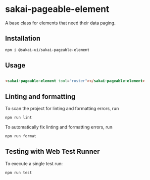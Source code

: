 # sakai-pageable-element

A base class for elements that need their data paging.

## Installation

```bash
npm i @sakai-ui/sakai-pageable-element
```

## Usage

```html

<sakai-pageable-element tool="roster"></sakai-pageable-element>

```

## Linting and formatting

To scan the project for linting and formatting errors, run

```bash
npm run lint
```

To automatically fix linting and formatting errors, run

```bash
npm run format
```

## Testing with Web Test Runner

To execute a single test run:

```bash
npm run test
```
